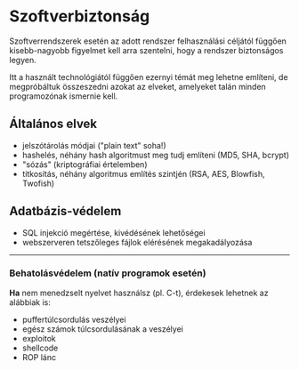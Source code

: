# Szoftverbiztonság
Szoftverrendszerek esetén az adott rendszer felhasználási céljától függően kisebb-nagyobb figyelmet kell arra szentelni,
hogy a rendszer biztonságos legyen.

Itt a használt technológiától függően ezernyi témát meg lehetne említeni, de megpróbáltuk összeszedni azokat az elveket,
amelyeket talán minden programozónak ismernie kell.

## Általános elvek
- jelszótárolás módjai ("plain text" soha!)
- hashelés, néhány hash algoritmust meg tudj említeni (MD5, SHA, bcrypt)
- "sózás" (kriptográfiai értelemben)
- titkosítás, néhány algoritmus említés szintjén (RSA, AES, Blowfish, Twofish)

## Adatbázis-védelem
- SQL injekció megértése, kivédésének lehetőségei
- webszerveren tetszőleges fájlok elérésének megakadályozása

----------------------------------------------------------------
### Behatolásvédelem (natív programok esetén)
**Ha** nem menedzselt nyelvet használsz (pl. C-t), érdekesek lehetnek az alábbiak is:
- puffertúlcsordulás veszélyei
- egész számok túlcsordulásának a veszélyei
- exploitok
- shellcode
- ROP lánc
